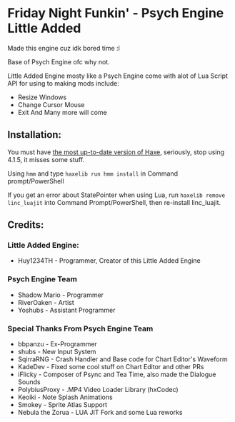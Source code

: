 # Friday Night Funkin' - Psych Engine Little Added
Made this engine cuz idk bored time :l

Base of Psych Engine ofc why not.

Little Added Engine mosty like a Psych Engine come with alot of Lua Script API for using to making mods include:
- Resize Windows
- Change Cursor Mouse
- Exit
And Many more will come

## Installation:
You must have [the most up-to-date version of Haxe](https://haxe.org/download/), seriously, stop using 4.1.5, it misses some stuff.

Using `hmm` and type `haxelib run hmm install` in Command prompt/PowerShell

If you get an error about StatePointer when using Lua, run `haxelib remove linc_luajit` into Command Prompt/PowerShell, then re-install linc_luajit.

## Credits:
### Little Added Engine:
* Huy1234TH - Programmer, Creator of this Little Added Engine
### Psych Engine Team
* Shadow Mario - Programmer
* RiverOaken - Artist
* Yoshubs - Assistant Programmer
### Special Thanks From Psych Engine Team
* bbpanzu - Ex-Programmer
* shubs - New Input System
* SqirraRNG - Crash Handler and Base code for Chart Editor's Waveform
* KadeDev - Fixed some cool stuff on Chart Editor and other PRs
* iFlicky - Composer of Psync and Tea Time, also made the Dialogue Sounds
* PolybiusProxy - .MP4 Video Loader Library (hxCodec)
* Keoiki - Note Splash Animations
* Smokey - Sprite Atlas Support
* Nebula the Zorua - LUA JIT Fork and some Lua reworks
